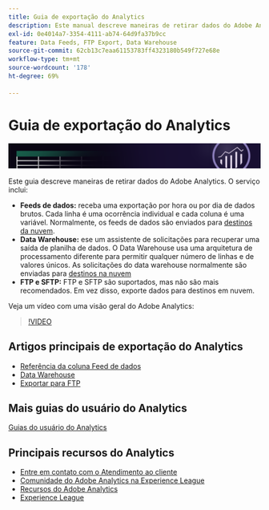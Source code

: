 ```yaml
---
title: Guia de exportação do Analytics
description: Este manual descreve maneiras de retirar dados do Adobe Analytics usando feeds de dados e o Data Warehouse.
exl-id: 0e4014a7-3354-4111-ab74-64d9fa37b9cc
feature: Data Feeds, FTP Export, Data Warehouse
source-git-commit: 62cb13c7eaa61153783ff4323180b549f727e68e
workflow-type: tm+mt
source-wordcount: '178'
ht-degree: 69%

---
```


# Guia de exportação do Analytics

![Banner](../../assets/doc_banner_export.png)

Este guia descreve maneiras de retirar dados do Adobe Analytics. O serviço inclui:

* **Feeds de dados:** receba uma exportação por hora ou por dia de dados brutos. Cada linha é uma ocorrência individual e cada coluna é uma variável. Normalmente, os feeds de dados são enviados para [destinos da nuvem](/help/export/analytics-data-feed/create-feed.md).
* **Data Warehouse:** ese um assistente de solicitações para recuperar uma saída de planilha de dados. O Data Warehouse usa uma arquitetura de processamento diferente para permitir qualquer número de linhas e de valores únicos. As solicitações do data warehouse normalmente são enviadas para [destinos na nuvem](/help/export/data-warehouse/create-request/dw-request-report-destinations.md)
* **FTP e SFTP:** FTP e SFTP são suportados, mas não são mais recomendados. Em vez disso, exporte dados para destinos em nuvem.

Veja um vídeo com uma visão geral do Adobe Analytics:

>[!VIDEO](https://video.tv.adobe.com/v/27429/?quality=12)

## Artigos principais de exportação do Analytics

* [Referência da coluna Feed de dados](/help/export/analytics-data-feed/c-df-contents/datafeeds-reference.md)
* [Data Warehouse](data-warehouse/data-warehouse.md)
* [Exportar para FTP](ftp-and-sftp/ftp-overview.md)

## Mais guias do usuário do Analytics

[Guias do usuário do Analytics](https://experienceleague.adobe.com/docs/analytics.html?lang=pt-BR)

## Principais recursos do Analytics

* [Entre em contato com o Atendimento ao cliente](https://experienceleague.adobe.com/?support-solution=Analytics&amp;lang=pt-BR#support)
* [Comunidade do Adobe Analytics na Experience League](https://experienceleaguecommunities.adobe.com/t5/adobe-analytics/ct-p/adobe-analytics-community?profile.language=pt)
* [Recursos do Adobe Analytics](https://experienceleaguecommunities.adobe.com/t5/adobe-analytics-discussions/adobe-analytics-resources/m-p/276666?profile.language=pt)
* [Experience League](https://experienceleague.adobe.com/pt-br)
